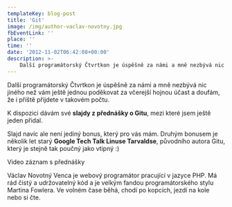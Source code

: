 ```yaml
---
templateKey: blog-post
title: 'Git'
image: /img/author-vaclav-novotny.jpg
fbEventLink: ''
place: ''
time: ''
date: '2012-11-02T06:42:08+00:00'
description: >-
    Další programátorský Čtvrtkon je úspěšně za námi a mně nezbývá nic jiného než vám ještě jednou poděkovat za včerejší hojnou účast a doufám, že i příště přijdete v takovém...
---
```

Další programátorský Čtvrtkon je úspěšně za námi a mně nezbývá nic jiného než vám ještě jednou poděkovat za včerejší hojnou účast a doufám, že i příště přijdete v takovém počtu.

K dispozici dávám své **slajdy z přednášky o Gitu**, mezi které jsem ještě jeden přidal.

Slajd navíc ale není jediný bonus, který pro vás mám. Druhým bonusem je několik let starý **Google Tech Talk Linuse Tarvaldse**, původního autora Gitu, který je stejně tak poučný jako vtipný :)

Video záznam s přednášky

Václav Novotný Venca je webový programátor pracující v jazyce PHP. Má rád čistý a udržovatelný kód a je velkým fandou programátorského stylu Martina Fowlera. Ve volném čase běhá, chodí po kopcích, jezdí na kole nebo si čte.